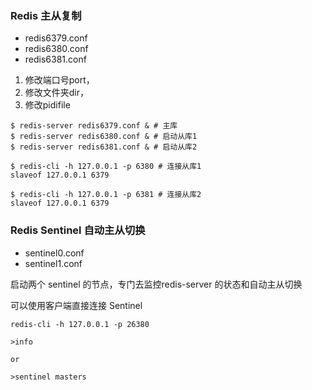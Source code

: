 ### Redis 主从复制

- redis6379.conf
- redis6380.conf
- redis6381.conf

1. 修改端口号port，
2. 修改文件夹dir，
3. 修改pidifile

```
$ redis-server redis6379.conf & # 主库
$ redis-server redis6380.conf & # 启动从库1
$ redis-server redis6381.conf & # 启动从库2

$ redis-cli -h 127.0.0.1 -p 6380 # 连接从库1
slaveof 127.0.0.1 6379

$ redis-cli -h 127.0.0.1 -p 6381 # 连接从库2
slaveof 127.0.0.1 6379
```


### Redis Sentinel 自动主从切换

- sentinel0.conf
- sentinel1.conf

启动两个 sentinel 的节点，专门去监控redis-server 的状态和自动主从切换

可以使用客户端直接连接 Sentinel

```
redis-cli -h 127.0.0.1 -p 26380

>info 

or

>sentinel masters

```


